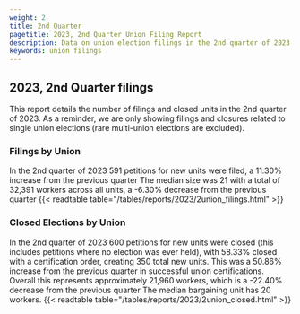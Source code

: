 ```yaml
---
weight: 2
title: 2nd Quarter
pagetitle: 2023, 2nd Quarter Union Filing Report
description: Data on union election filings in the 2nd quarter of 2023
keywords: union filings
---
```


## 2023, 2nd Quarter filings

This report details the number of filings and closed units in the 2nd quarter of 2023. As a reminder, we are only showing filings and closures related to single union elections (rare multi-union elections are excluded).

### Filings by Union
In the 2nd quarter of 2023 591 petitions for new units were filed, a 11.30% increase from the previous quarter The median size was 21 with a total of 32,391 workers across all units, a -6.30% decrease from the previous quarter
{{< readtable table="/tables/reports/2023/2union_filings.html" >}}

### Closed Elections by Union
In the 2nd quarter of 2023 600 petitions for new units were closed (this includes petitions where no election was ever held), with 58.33% closed with a certification order, creating 350 total new units. This was a 50.86% increase from the previous quarter in successful union certifications. Overall this represents approximately 21,960 workers, which is a -22.40% decrease from the previous quarter The median bargaining unit has 20 workers.
{{< readtable table="/tables/reports/2023/2union_closed.html" >}}
